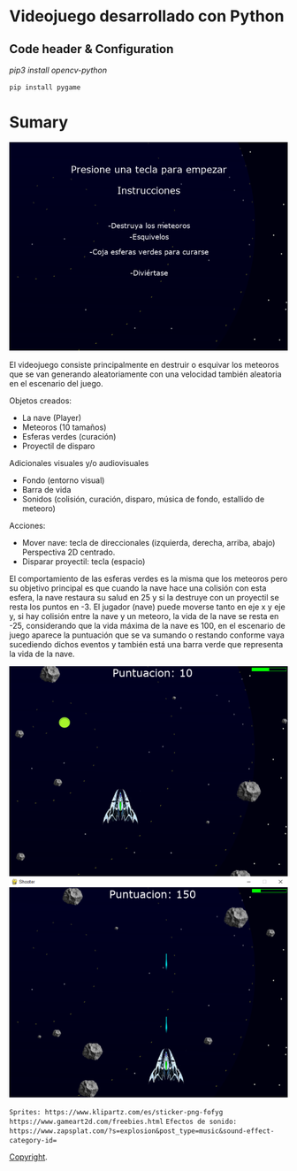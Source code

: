 # Videojuego desarrollado con Python
## Code header & Configuration
_pip3 install opencv-python_
```
pip install pygame
```
# Sumary

![](https://github.com/juanmijael-salazar/videojuego_python/blob/main/screenshots/shooter2.png)

El videojuego consiste principalmente en destruir o esquivar los meteoros que se van generando
aleatoriamente con una velocidad también aleatoria en el escenario del juego.

Objetos creados:
* La nave (Player)
* Meteoros (10 tamaños)
* Esferas verdes (curación)
* Proyectil de disparo

Adicionales visuales y/o audiovisuales
* Fondo (entorno visual)
* Barra de vida
* Sonidos (colisión, curación, disparo, música de fondo, estallido de meteoro)

Acciones:
* Mover nave: tecla de direccionales (izquierda, derecha, arriba, abajo) Perspectiva 2D centrado.
* Disparar proyectil: tecla (espacio)

El comportamiento de las esferas verdes es la misma que los meteoros pero su objetivo principal
es que cuando la nave hace una colisión con esta esfera, la nave restaura su salud en 25 y si la
destruye con un proyectil se resta los puntos en -3.
El jugador (nave) puede moverse tanto en eje x y eje y, si hay colisión entre la nave y un
meteoro, la vida de la nave se resta en -25, considerando que la vida máxima de la nave es 100,
en el escenario de juego aparece la puntuación que se va sumando o restando conforme vaya
sucediendo dichos eventos y también está una barra verde que representa la vida de la nave.

![](https://github.com/juanmijael-salazar/videojuego_python/blob/main/screenshots/shooter3.png)
![](https://github.com/juanmijael-salazar/videojuego_python/blob/main/screenshots/shooter1.png)

`
Sprites: https://www.klipartz.com/es/sticker-png-fofyg
https://www.gameart2d.com/freebies.html
`
`
Efectos de sonido:
https://www.zapsplat.com/?s=explosion&post_type=music&sound-effect-category-id=
`



[Copyright](https://github.com/juanmijael-salazar/videojuego_python).
